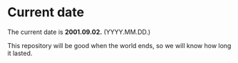 # Current date

The current date is **2001.09.02.** (YYYY.MM.DD.)

This repository will be good when the world ends, so we will know how long it lasted.